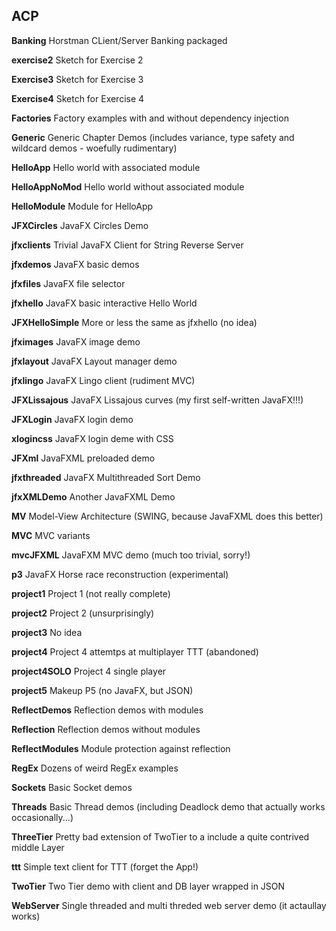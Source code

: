 ## ACP
**Banking** Horstman CLient/Server Banking packaged

**exercise2** Sketch for Exercise 2

**Exercise3** Sketch for Exercise 3

**Exercise4** Sketch for Exercise 4

**Factories** Factory examples with and without dependency injection

**Generic** Generic Chapter Demos (includes variance, type safety and wildcard demos - woefully rudimentary)

**HelloApp** Hello world with associated module

**HelloAppNoMod** Hello world without associated module

**HelloModule** Module for HelloApp

**JFXCircles** JavaFX Circles Demo

**jfxclients** Trivial JavaFX Client for String Reverse Server

**jfxdemos** JavaFX basic demos

**jfxfiles** JavaFX file selector

**jfxhello** JavaFX basic interactive Hello World

**JFXHelloSimple** More or less the same as jfxhello (no idea)

**jfximages** JavaFX image demo

**jfxlayout** JavaFX Layout manager demo

**jfxlingo** JavaFX Lingo client (rudiment MVC)

**JFXLissajous** JavaFX Lissajous curves (my first self-written JavaFX!!!)

**JFXLogin** JavaFX login demo

**xlogincss** JavaFX login deme with CSS

**JFXml** JavaFXML preloaded demo

**jfxthreaded** JavaFX Multithreaded Sort Demo

**jfxXMLDemo** Another JavaFXML Demo

**MV** Model-View Architecture (SWING, because JavaFXML does this better)

**MVC** MVC variants

**mvcJFXML** JavaFXM MVC demo (much too trivial, sorry!)

**p3** JavaFX Horse race reconstruction (experimental)

**project1** Project 1 (not really complete)

**project2** Project 2 (unsurprisingly)

**project3** No idea

**project4** Project 4 attemtps at multiplayer TTT (abandoned)

**project4SOLO** Project 4 single player

**project5** Makeup P5 (no JavaFX, but JSON)

**ReflectDemos** Reflection demos with modules

**Reflection** Reflection demos without modules

**ReflectModules** Module protection against reflection

**RegEx** Dozens of weird RegEx examples

**Sockets** Basic Socket demos

**Threads** Basic Thread demos (including Deadlock demo that actually works occasionally...)

**ThreeTier** Pretty bad extension of TwoTier to a include a quite contrived middle Layer

**ttt** Simple text client for TTT (forget the App!)

**TwoTier** Two Tier demo with client and DB layer wrapped in JSON

**WebServer** Single threaded and multi threded web server demo (it actaullay works)

